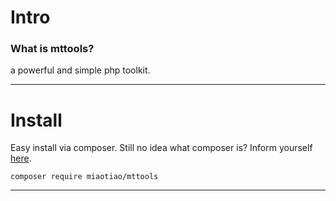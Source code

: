 # Intro

### What is mttools?

a powerful and simple php toolkit.

-------------------------------------------------

# Install

Easy install via composer. Still no idea what composer is? Inform yourself [here](http://getcomposer.org).

```
composer require miaotiao/mttools
```

-------------------------------------------------